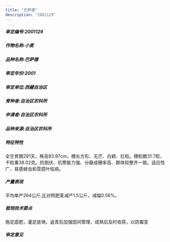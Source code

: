 ```yaml
---
title: "巴萨德"
description: "2001129"
---
```

##### 审定编号:2001129

##### 作物名称:小麦

##### 品种名称:巴萨德

##### 审定年份:2001

##### 审定单位:西藏自治区

##### 育种者:自治区农科所

##### 申请者:自治区农科所

##### 品种来源:自治区农科所

##### 特征特性
全生育期291天，株高93.97cm，穗长方形、无芒、白颖、红粒。穗粒数31.7粒，千粒重38.02克。抗倒伏、抗寒能力强、分蘖成穗率高、群体较整齐一致。适应性广、易感蚜虫和雪腐叶枯病。

##### 产量表现
平均单产264公斤,比对照肥麦减产1.5公斤，减幅0.56%。 

##### 栽培技术要点
施足底肥，灌足底墒，返青后加强田间管理，成熟后及时收获，以防霉变

##### 审定意见

